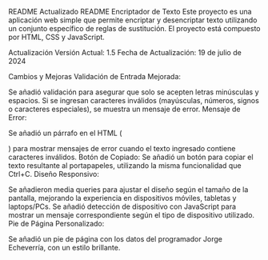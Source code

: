README Actualizado README Encriptador de Texto Este proyecto es una aplicación web simple que permite encriptar y desencriptar texto utilizando un conjunto específico de reglas de sustitución. El proyecto está compuesto por HTML, CSS y JavaScript.

Actualización Versión Actual: 1.5 Fecha de Actualización: 19 de julio de 2024

Cambios y Mejoras Validación de Entrada Mejorada:

Se añadió validación para asegurar que solo se acepten letras minúsculas y espacios. Si se ingresan caracteres inválidos (mayúsculas, números, signos o caracteres especiales), se muestra un mensaje de error. Mensaje de Error:

Se añadió un párrafo en el HTML (

) para mostrar mensajes de error cuando el texto ingresado contiene caracteres inválidos. Botón de Copiado:
Se añadió un botón para copiar el texto resultante al portapapeles, utilizando la misma funcionalidad que Ctrl+C. Diseño Responsivo:

Se añadieron media queries para ajustar el diseño según el tamaño de la pantalla, mejorando la experiencia en dispositivos móviles, tabletas y laptops/PCs. Se añadió detección de dispositivo con JavaScript para mostrar un mensaje correspondiente según el tipo de dispositivo utilizado. Pie de Página Personalizado:

Se añadió un pie de página con los datos del programador Jorge Echeverría, con un estilo brillante.
